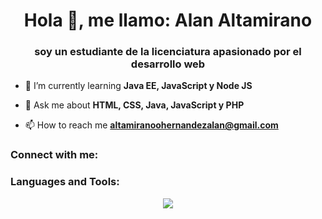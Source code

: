 <h1 align="center">Hola 👋, me llamo: Alan Altamirano</h1>
<h3 align="center">soy un estudiante de la licenciatura apasionado por el desarrollo web</h3>

- 🌱 I’m currently learning **Java EE, JavaScript y Node JS**

- 💬 Ask me about **HTML, CSS, Java, JavaScript y PHP**

- 📫 How to reach me **altamiranoohernandezalan@gmail.com**

<h3 align="left">Connect with me:</h3>
<p align="left">
</p>

<h3 align="left">Languages and Tools:</h3>
<!--tech stack icons-->
<p align="center">
  <a href="https://skillicons.dev">
    <img src="https://skillicons.dev/icons?i=git,github,css,html,figma,spring,java,hibernate,js,nodejs,express,pug,php,mongodb,mysql,postgres,postman,vscode,idea,phpstorm,webstorm&perline=14" />
  </a>
</p>


